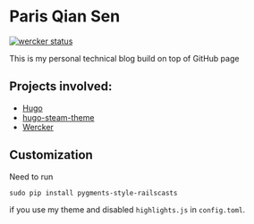 Paris Qian Sen
============

[![wercker status](https://app.wercker.com/status/09a6d56ff8964ee2111a48d87d2d870b/s "wercker status")](https://app.wercker.com/project/bykey/09a6d56ff8964ee2111a48d87d2d870b)

This is my personal technical blog build on top of GitHub page

Projects involved:
------------------

* [Hugo](https://gohugo.io/)
* [hugo-steam-theme](https://github.com/digitalcraftsman/hugo-steam-theme)
* [Wercker](wercker.com)

Customization
-------------

Need to run

```shell
sudo pip install pygments-style-railscasts
```

if you use my theme and disabled `highlights.js` in `config.toml`.